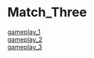 # Match_Three
[gameplay_1](https://drive.google.com/file/d/1Jl7ir3zhJ31ZErHKD-OgqI_DBjk-giXo/view?usp=sharing)  
[gameplay_2](https://drive.google.com/file/d/1nlJuRG25TIovXV-3j0a8Ftl0npG6k7Y4/view?usp=sharing)  
[gameplay_3](https://drive.google.com/file/d/147p0FL0wHGJrpBwmRcEMyVmOIq00eESW/view?usp=sharing)
